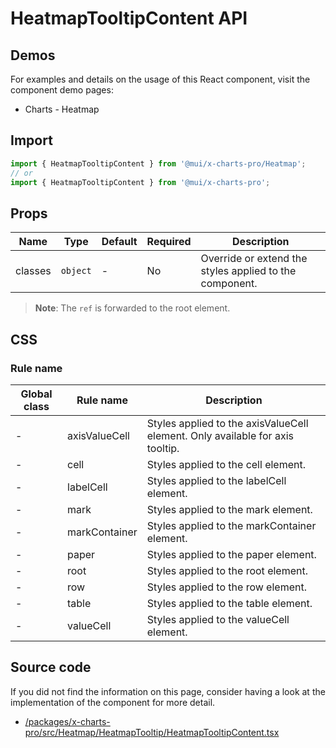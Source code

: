 # HeatmapTooltipContent API

## Demos

For examples and details on the usage of this React component, visit the component demo pages:

- Charts - Heatmap

## Import

```jsx
import { HeatmapTooltipContent } from '@mui/x-charts-pro/Heatmap';
// or
import { HeatmapTooltipContent } from '@mui/x-charts-pro';
```

## Props

| Name | Type | Default | Required | Description |
|------|------|---------|----------|-------------|
| classes | `object` | - | No | Override or extend the styles applied to the component. |

> **Note**: The `ref` is forwarded to the root element.

## CSS

### Rule name

| Global class | Rule name | Description |
|--------------|-----------|-------------|
| - | axisValueCell | Styles applied to the axisValueCell element. Only available for axis tooltip. |
| - | cell | Styles applied to the cell element. |
| - | labelCell | Styles applied to the labelCell element. |
| - | mark | Styles applied to the mark element. |
| - | markContainer | Styles applied to the markContainer element. |
| - | paper | Styles applied to the paper element. |
| - | root | Styles applied to the root element. |
| - | row | Styles applied to the row element. |
| - | table | Styles applied to the table element. |
| - | valueCell | Styles applied to the valueCell element. |

## Source code

If you did not find the information on this page, consider having a look at the implementation of the component for more detail.

- [/packages/x-charts-pro/src/Heatmap/HeatmapTooltip/HeatmapTooltipContent.tsx](https://github.com/mui/material-ui/tree/HEAD/packages/x-charts-pro/src/Heatmap/HeatmapTooltip/HeatmapTooltipContent.tsx)